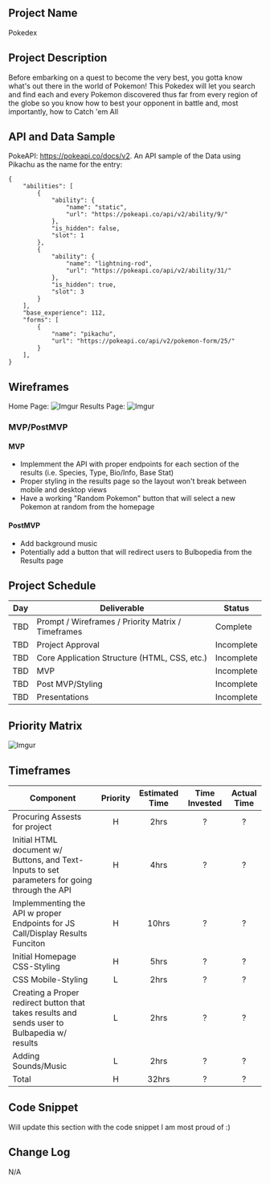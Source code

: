 ## Project Name

Pokedex

## Project Description

Before embarking on a quest to become the very best, you gotta know what's out there in the world of Pokemon! This Pokedex will let you search and find each and every Pokemon discovered thus far from every region of the globe so you know how to best your opponent in battle and, most importantly, how to Catch 'em All

## API and Data Sample

PokeAPI: https://pokeapi.co/docs/v2. An API sample of the Data using Pikachu as the name for the entry:
```
{
    "abilities": [
        {
            "ability": {
                "name": "static",
                "url": "https://pokeapi.co/api/v2/ability/9/"
            },
            "is_hidden": false,
            "slot": 1
        },
        {
            "ability": {
                "name": "lightning-rod",
                "url": "https://pokeapi.co/api/v2/ability/31/"
            },
            "is_hidden": true,
            "slot": 3
        }
    ],
    "base_experience": 112,
    "forms": [
        {
            "name": "pikachu",
            "url": "https://pokeapi.co/api/v2/pokemon-form/25/"
        }
    ],
}
```

## Wireframes

Home Page:
![Imgur](https://i.imgur.com/U8kQjqX.png)
Results Page:
![Imgur](https://i.imgur.com/0yWpJdn.png)

### MVP/PostMVP 

#### MVP 

- Implemment the API with proper endpoints for each section of the results (i.e. Species, Type, Bio/Info, Base Stat)
- Proper styling in the results page so the layout won't break between mobile and desktop views  
- Have a working "Random Pokemon" button that will select a new Pokemon at random from the homepage

#### PostMVP  

- Add background music
- Potentially add a button that will redirect users to Bulbopedia from the Results page

## Project Schedule

|  Day | Deliverable | Status
|---|---| ---|
|TBD| Prompt / Wireframes / Priority Matrix / Timeframes | Complete
|TBD| Project Approval | Incomplete
|TBD| Core Application Structure (HTML, CSS, etc.) | Incomplete
|TBD| MVP | Incomplete
|TBD| Post MVP/Styling | Incomplete
|TBD| Presentations | Incomplete

## Priority Matrix

![Imgur](https://i.imgur.com/PgV0QDX.png)

## Timeframes

| Component | Priority | Estimated Time | Time Invested | Actual Time |
| --- | :---: |  :---: | :---: | :---: |
| Procuring Assests for project| H | 2hrs| ? | ? |
| Initial HTML document w/ Buttons, and Text-Inputs to set parameters for going through the API| H | 4hrs| ? | ? |
| Implemmenting the API w proper Endpoints for JS Call/Display Results Funciton| H | 10hrs| ? | ? |
| Initial Homepage CSS-Styling | H | 5hrs| ? | ? |
| CSS Mobile-Styling | L | 2hrs| ? | ? |
| Creating a Proper redirect button that takes results and sends user to Bulbapedia w/ results  | L | 2hrs| ? | ? |
| Adding Sounds/Music | L | 2hrs| ? | ? |
| Total | H | 32hrs| ? | ? |

## Code Snippet

Will update this section with the code snippet I am most proud of :) 


## Change Log

 N/A  
